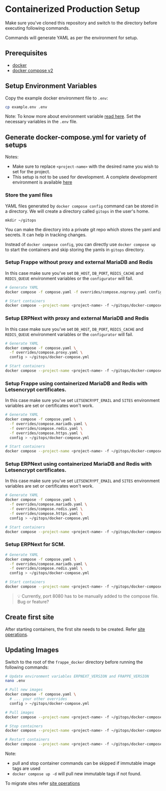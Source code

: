 # Containerized Production Setup

Make sure you've cloned this repository and switch to the directory before executing following commands.

Commands will generate YAML as per the environment for setup.

## Prerequisites

- [docker](https://docker.com/get-started)
- [docker compose v2](https://docs.docker.com/compose/cli-command)

## Setup Environment Variables

Copy the example docker environment file to `.env`:

```sh
cp example.env .env
```

Note: To know more about environment variable [read here](./environment-variables.md). Set the necessary variables in the `.env` file.

## Generate docker-compose.yml for variety of setups

Notes:

- Make sure to replace `<project-name>` with the desired name you wish to set for the project.
- This setup is not to be used for development. A complete development environment is available [here](../development)

### Store the yaml files

YAML files generated by `docker compose config` command can be stored in a directory. We will create a directory called `gitops` in the user's home.

```shell
mkdir ~/gitops
```

You can make the directory into a private git repo which stores the yaml and secrets. It can help in tracking changes.

Instead of `docker compose config`, you can directly use `docker compose up` to start the containers and skip storing the yamls in `gitops` directory.

### Setup Frappe without proxy and external MariaDB and Redis

In this case make sure you've set `DB_HOST`, `DB_PORT`, `REDIS_CACHE` and `REDIS_QUEUE` environment variables or the `configurator` will fail.

```sh
# Generate YAML
docker compose -f compose.yaml -f overrides/compose.noproxy.yaml config > ~/gitops/docker-compose.yml

# Start containers
docker compose --project-name <project-name> -f ~/gitops/docker-compose.yml up -d
```

### Setup ERPNext with proxy and external MariaDB and Redis

In this case make sure you've set `DB_HOST`, `DB_PORT`, `REDIS_CACHE` and `REDIS_QUEUE` environment variables or the `configurator` will fail.

```sh
# Generate YAML
docker compose -f compose.yaml \
  -f overrides/compose.proxy.yaml \
  config > ~/gitops/docker-compose.yml

# Start containers
docker compose --project-name <project-name> -f ~/gitops/docker-compose.yml up -d
```

### Setup Frappe using containerized MariaDB and Redis with Letsencrypt certificates.

In this case make sure you've set `LETSENCRYPT_EMAIL` and `SITES` environment variables are set or certificates won't work.

```sh
# Generate YAML
docker compose -f compose.yaml \
  -f overrides/compose.mariadb.yaml \
  -f overrides/compose.redis.yaml \
  -f overrides/compose.https.yaml \
  config > ~/gitops/docker-compose.yml

# Start containers
docker compose --project-name <project-name> -f ~/gitops/docker-compose.yml up -d
```

### Setup ERPNext using containerized MariaDB and Redis with Letsencrypt certificates.

In this case make sure you've set `LETSENCRYPT_EMAIL` and `SITES` environment variables are set or certificates won't work.

```sh
# Generate YAML
docker compose -f compose.yaml \
  -f overrides/compose.mariadb.yaml \
  -f overrides/compose.redis.yaml \
  -f overrides/compose.https.yaml \
  config > ~/gitops/docker-compose.yml

# Start containers
docker compose --project-name <project-name> -f ~/gitops/docker-compose.yml up -d
```

### Setup ERPNext for SCM.
```sh
# Generate YAML
docker compose -f compose.yaml \
  -f overrides/compose.mariadb.yaml \
  -f overrides/compose.redis.yaml \
  config > ~/gitops/docker-compose.yml

# Start containers
docker compose --project-name <project-name> -f ~/gitops/docker-compose.yml up -d
```

> 💡 Currently, port 8080 has to be manually added to the compose file. Bug or feature?

## Create first site

After starting containers, the first site needs to be created. Refer [site operations](./site-operations.md#setup-new-site).

## Updating Images

Switch to the root of the `frappe_docker` directory before running the following commands:

```sh
# Update environment variables ERPNEXT_VERSION and FRAPPE_VERSION
nano .env

# Pull new images
docker compose -f compose.yaml \
  # ... your other overrides
  config > ~/gitops/docker-compose.yml

# Pull images
docker compose --project-name <project-name> -f ~/gitops/docker-compose.yml pull

# Stop containers
docker compose --project-name <project-name> -f ~/gitops/docker-compose.yml down

# Restart containers
docker compose --project-name <project-name> -f ~/gitops/docker-compose.yml up -d
```

Note:

- pull and stop container commands can be skipped if immutable image tags are used
- `docker compose up -d` will pull new immutable tags if not found.

To migrate sites refer [site operations](./site-operations.md#migrate-site)
